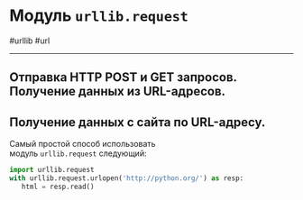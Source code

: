 # Модуль `urllib.request`
#urllib #url
***
## Отправка HTTP POST и GET запросов. Получение данных из URL-адресов.

## Получение данных с сайта по URL-адресу.

Самый простой способ использовать модуль `urllib.request` следующий:

```python
import urllib.request
with urllib.request.urlopen('http://python.org/') as resp:
   html = resp.read()
```

